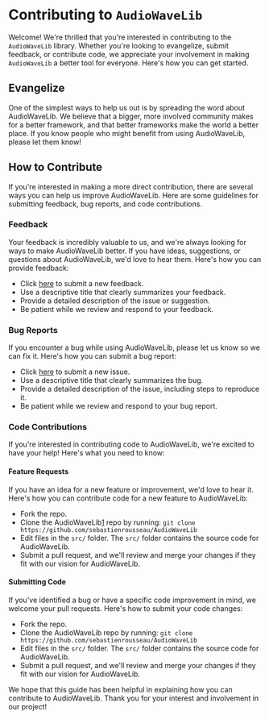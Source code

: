 # Contributing to `AudioWaveLib`

Welcome! We're thrilled that you're interested in contributing to the `AudioWaveLib` library. Whether you're looking to evangelize, submit feedback, or contribute code, we appreciate your involvement in making `AudioWaveLib` a better tool for everyone. Here's how you can get started.

## Evangelize

One of the simplest ways to help us out is by spreading the word about AudioWaveLib. We believe that a bigger, more involved community makes for a better framework, and that better frameworks make the world a better place. If you know people who might benefit from using AudioWaveLib, please let them know!

## How to Contribute

If you're interested in making a more direct contribution, there are several ways you can help us improve AudioWaveLib. Here are some guidelines for submitting feedback, bug reports, and code contributions.

### Feedback

Your feedback is incredibly valuable to us, and we're always looking for ways to make AudioWaveLib better. If you have ideas, suggestions, or questions about AudioWaveLib, we'd love to hear them. Here's how you can provide feedback:

- Click [here][2] to submit a new feedback.
- Use a descriptive title that clearly summarizes your feedback.
- Provide a detailed description of the issue or suggestion.
- Be patient while we review and respond to your feedback.

### Bug Reports

If you encounter a bug while using AudioWaveLib, please let us know so we can fix it. Here's how you can submit a bug report:

- Click [here][2] to submit a new issue.
- Use a descriptive title that clearly summarizes the bug.
- Provide a detailed description of the issue, including steps to reproduce it.
- Be patient while we review and respond to your bug report.

### Code Contributions

If you're interested in contributing code to AudioWaveLib, we're excited to have your help! Here's what you need to know:

#### Feature Requests

If you have an idea for a new feature or improvement, we'd love to hear it. Here's how you can contribute code for a new feature to AudioWaveLib:

- Fork the repo.
- Clone the AudioWaveLib[1] repo by running:
  `git clone https://github.com/sebastienrousseau/AudioWaveLib`
- Edit files in the `src/` folder. The `src/` folder contains the source code for AudioWaveLib.
- Submit a pull request, and we'll review and merge your changes if they fit with our vision for AudioWaveLib.

#### Submitting Code

If you've identified a bug or have a specific code improvement in mind, we welcome your pull requests. Here's how to submit your code changes:

- Fork the repo.
- Clone the AudioWaveLib repo by running:
  `git clone https://github.com/sebastienrousseau/AudioWaveLib`
- Edit files in the `src/` folder. The `src/` folder contains the source code for AudioWaveLib.
- Submit a pull request, and we'll review and merge your changes if they fit with our vision for AudioWaveLib.

We hope that this guide has been helpful in explaining how you can contribute to AudioWaveLib. Thank you for your interest and involvement in our project!

[1]: https://github.com/sebastienrousseau/AudioWaveLib
[2]: https://github.com/sebastienrousseau/AudioWaveLib/issues/new
